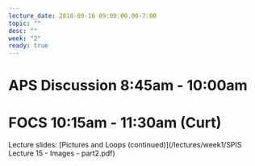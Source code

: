 ```yaml
---
lecture_date: 2018-08-16 09:00:00.00-7:00
topic: ""
desc: ""
week: "2"
ready: true
---
```



# APS Discussion 8:45am - 10:00am



# FOCS 10:15am - 11:30am (Curt)

Lecture slides: [Pictures and Loops (continued)](/lectures/week1/SPIS Lecture 15 - Images - part2.pdf)
